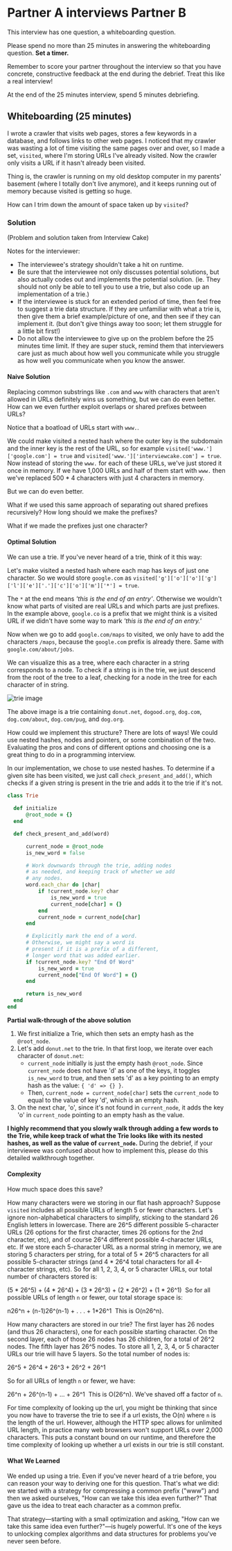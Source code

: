 # Partner A interviews Partner B
This interview has one question, a whiteboarding question.

Please spend no more than 25 minutes in answering the whiteboarding question. **Set a timer.**

Remember to score your partner throughout the interview so that you have concrete, constructive feedback at the end during the debrief. Treat this like a real interview!

At the end of the 25 minutes interview, spend 5 minutes debriefing.

## Whiteboarding (25 minutes)
I wrote a crawler that visits web pages, stores a few keywords in a database, and follows links to other web pages. I noticed that my crawler was wasting a lot of time visiting the same pages over and over, so I made a set, `visited`, where I'm storing URLs I've already visited. Now the crawler only visits a URL if it hasn't already been visited.

Thing is, the crawler is running on my old desktop computer in my parents' basement (where I totally don't live anymore), and it keeps running out of memory because visited is getting so huge.

How can I trim down the amount of space taken up by `visited`?

### Solution
(Problem and solution taken from Interview Cake)

Notes for the interviewer:
* The interviewee's strategy shouldn't take a hit on runtime.
* Be sure that the interviewee not only discusses potential solutions, but also actually codes out and implements the potential solution. (ie. They should not only be able to tell you to use a trie, but also code up an implementation of a trie.)
* If the interviewee is stuck for an extended period of time, then feel free to suggest a trie data structure. If they are unfamiliar with what a trie is, then give them a brief example/picture of one, and then see if they can implement it. (but don't give things away too soon; let them struggle for a little bit first!)
* Do not allow the interviewee to give up on the problem before the 25 minutes time limit. If they are super stuck, remind them that interviewers care just as much about how well you communicate while you struggle as how well you communicate when you know the answer.

#### Naive Solution
Replacing common substrings like `.com` and `www` with characters that aren't allowed in URLs definitely wins us something, but we can do even better. How can we even further exploit overlaps or shared prefixes between URLs?

Notice that a boatload of URLs start with `www.`.

We could make visited a nested hash where the outer key is the subdomain and the inner key is the rest of the URL, so for example `visited['www.']['google.com'] = true` and `visited['www.']['interviewcake.com'] = true`. Now instead of storing the `www.` for each of these URLs, we've just stored it once in memory. If we have 1,000 URLs and half of them start with `www.` then we've replaced 500 * 4 characters with just 4 characters in memory.

But we can do even better.

What if we used this same approach of separating out shared prefixes recursively? How long should we make the prefixes?

What if we made the prefixes just one character?

#### Optimal Solution
We can use a trie. If you've never heard of a trie, think of it this way:

Let's make visited a nested hash where each map has keys of just one character. So we would store `google.com` as `visited['g']['o']['o']['g']['l']['e']['.']['c']['o']['m']['*'] = true`.

The `*` at the end means *'this is the end of an entry'*. Otherwise we wouldn't know what parts of visited are real URLs and which parts are just prefixes. In the example above, `google.co` is a prefix that we might think is a visited URL if we didn't have some way to mark *'this is the end of an entry.'*

Now when we go to add `google.com/maps` to visited, we only have to add the characters `/maps`, because the `google.com` prefix is already there. Same with `google.com/about/jobs`.

We can visualize this as a tree, where each character in a string corresponds to a node. To check if a string is in the trie, we just descend from the root of the tree to a leaf, checking for a node in the tree for each character of in string.

![trie image](./images/trie.png)

The above image is a trie containing `donut.net`, `dogood.org`, `dog.com`, `dog.com/about`, `dog.com/pug`, and `dog.org`.

How could we implement this structure? There are lots of ways! We could use nested hashes, nodes and pointers, or some combination of the two. Evaluating the pros and cons of different options and choosing one is a great thing to do in a programming interview.

In our implementation, we chose to use nested hashes. To determine if a given site has been visited, we just call `check_present_and_add()`, which checks if a given string is present in the trie and adds it to the trie if it's not.

```ruby
class Trie

  def initialize
      @root_node = {}
  end

  def check_present_and_add(word)

      current_node = @root_node
      is_new_word = false

      # Work downwards through the trie, adding nodes
      # as needed, and keeping track of whether we add
      # any nodes.
      word.each_char do |char|
          if !current_node.key? char
              is_new_word = true
              current_node[char] = {}
          end
          current_node = current_node[char]
      end

      # Explicitly mark the end of a word.
      # Otherwise, we might say a word is
      # present if it is a prefix of a different,
      # longer word that was added earlier.
      if !current_node.key? "End Of Word"
          is_new_word = true
          current_node["End Of Word"] = {}
      end

      return is_new_word
  end
end

```
**Partial walk-through of the above solution**
1. We first initialize a Trie, which then sets an empty hash as the `@root_node`.
2. Let's add `donut.net` to the trie. In that first loop, we iterate over each character of `donut.net`:
    * `current_node` initially is just the empty hash `@root_node`. Since `current_node` does not have 'd' as one of the keys, it toggles `is_new_word` to true, and then sets 'd' as a key pointing to an empty hash as the value: `{ 'd' => {} }`.
    * Then, `current_node = current_node[char]` sets the `current_node` to equal to the value of key 'd', which is an empty hash.
3. On the next char, 'o', since it's not found in `current_node`, it adds the key 'o' in `current_node` pointing to an empty hash as the value.

**I highly recommend that you slowly walk through adding a few words to the Trie, while keep track of what the Trie looks like with its nested hashes, as well as the value of `current_node`.** During the debrief, if your interviewee was confused about how to implement this, please do this detailed walkthrough together.

#### Complexity
How much space does this save?

How many characters were we storing in our flat hash approach? Suppose `visited` includes all possible URLs of length 5 or fewer characters. Let's ignore non-alphabetical characters to simplify, sticking to the standard 26 English letters in lowercase. There are 26^5 different possible 5-character URLs (26 options for the first character, times 26 options for the 2nd character, etc), and of course 26^4 different possible 4-character URLs, etc.
If we store each 5-character URL as a normal string in memory, we are storing 5 characters per string, for a total of 5 * 26^5 characters for all possible 5-character strings (and 4 * 26^4 total characters for all 4-character strings, etc). So for all 1, 2, 3, 4, or 5 character URLs, our total number of characters stored is:

(5 * 26^5) + (4 * 26^4) + (3 * 26^3) + (2 * 26^2) + (1 * 26^1)
​​
So for all possible URLs of length `n` or fewer, our total storage space is:

n26^n + (n-1)26^(n-1) + . . . + 1*26^1
​​
This is O(n26^n).

How many characters are stored in our trie? The first layer has 26 nodes (and thus 26 characters), one for each possible starting character. On the second layer, each of those 26 nodes has 26 children, for a total of 26^2 nodes. The fifth layer has 26^5 nodes. To store all 1, 2, 3, 4, or 5 character URLs our trie will have 5 layers. So the total number of nodes is:

26^5 + 26^4 + 26^3 + 26^2 + 26^1

So for all URLs of length `n` or fewer, we have:

26^n + 26^(n-1) + ... + 26^1
​​
This is O(26^n). We've shaved off a factor of `n`.

For time complexity of looking up the url, you might be thinking that since you now have to traverse the trie to see if a url exists, the O(n) where `n` is the length of the url. However, although the HTTP spec allows for unlimited URL length, in practice many web browsers won't support URLs over 2,000 characters. This puts a constant bound on our runtime, and therefore the time complexity of looking up whether a url exists in our trie is still constant.

#### What We Learned
We ended up using a trie. Even if you've never heard of a trie before, you can reason your way to deriving one for this question. That's what we did: we started with a strategy for compressing a common prefix ("www") and then we asked ourselves, "How can we take this idea even further?" That gave us the idea to treat each character as a common prefix.

That strategy—starting with a small optimization and asking, "How can we take this same idea even further?"—is hugely powerful. It's one of the keys to unlocking complex algorithms and data structures for problems you've never seen before.
